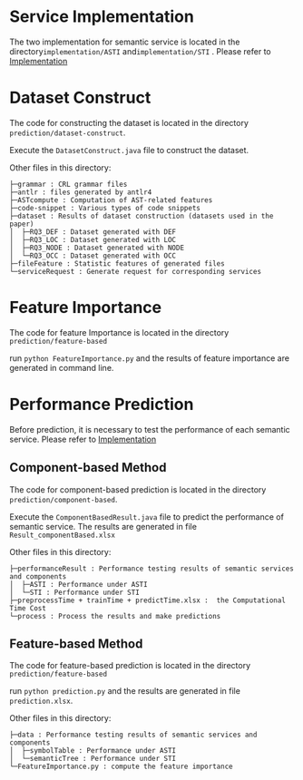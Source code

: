 # Service Implementation

The two implementation for semantic service is located in the directory`implementation/ASTI`  and`implementation/STI` . Please refer to [Implementation](./implementation/README.md)

# Dataset Construct

The code for constructing the dataset is located in the directory `prediction/dataset-construct`. 

Execute the `DatasetConstruct.java` file to construct the dataset.

Other files in this directory:

```
├─grammar : CRL grammar files
├─antlr : files generated by antlr4
├─ASTcompute : Computation of AST-related features
├─code-snippet : Various types of code snippets
├─dataset : Results of dataset construction (datasets used in the paper)
│  ├─RQ3_DEF : Dataset generated with DEF
│  ├─RQ3_LOC : Dataset generated with LOC
│  ├─RQ3_NODE : Dataset generated with NODE
│  └─RQ3_OCC : Dataset generated with OCC
├─fileFeature : Statistic features of generated files
└─serviceRequest : Generate request for corresponding services
```

# Feature Importance

The code for feature Importance is located in the directory `prediction/feature-based`

run `python FeatureImportance.py`  and the results of feature importance are generated in command line.

# Performance Prediction

Before prediction, it is necessary to test the performance of each semantic service. Please refer to  [Implementation](./implementation/README.md)

## Component-based Method

The code for component-based prediction is located in the directory `prediction/component-based`. 

Execute the `ComponentBasedResult.java` file to predict the performance of semantic service. The results are generated in file `Result_componentBased.xlsx`

Other files in this directory:

```
├─performanceResult : Performance testing results of semantic services and components
│  ├─ASTI : Performance under ASTI
│  └─STI : Performance under STI
├─preprocessTime + trainTime + predictTime.xlsx :  the Computational Time Cost
└─process : Process the results and make predictions
```

## Feature-based Method

The code for feature-based prediction is located in the directory `prediction/feature-based`

run `python prediction.py` and the results are generated in file `prediction.xlsx`. 

Other files in this directory:

```
├─data : Performance testing results of semantic services and components
│  ├─symbolTable : Performance under ASTI
│  └─semanticTree : Performance under STI
└─FeatureImportance.py : compute the feature importance
```

